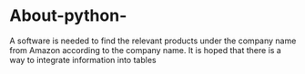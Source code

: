 # About-python-
A software is needed to find the relevant products under the company name from Amazon according to the company name. It is hoped that there is a way to integrate information into tables

